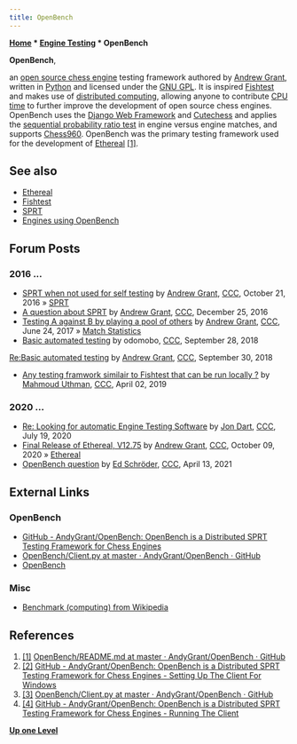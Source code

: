 ```yaml
---
title: OpenBench
---
```

**[Home](Home "Home") \* [Engine Testing](Engine_Testing "Engine Testing") \* OpenBench**


**OpenBench**,  

an [open source chess engine](Category:Open_Source "Category:Open Source") testing framework authored by [Andrew Grant](Andrew_Grant "Andrew Grant"), written in [Python](Python "Python") and licensed under the [GNU GPL](Free_Software_Foundation#GPL "Free Software Foundation").
It is inspired [Fishtest](Stockfish#TestingFramework "Stockfish") and makes use of [distributed computing](https://en.wikipedia.org/wiki/Distributed_computing), 
allowing anyone to contribute [CPU time](https://en.wikipedia.org/wiki/CPU_time) to further improve the development of open source chess engines. 
OpenBench uses the [Django Web Framework](https://en.wikipedia.org/wiki/Django_(web_framework)) and [Cutechess](Cute_Chess "Cute Chess") and applies the [sequential probability ratio test](Match_Statistics#SPRT "Match Statistics") in engine versus engine matches,
and supports [Chess960](Chess960 "Chess960"). OpenBench was the primary testing framework used for the development of [Ethereal](Ethereal "Ethereal") <a id="cite-note-1" href="#cite-ref-1">[1]</a>.



## See also


* [Ethereal](Ethereal "Ethereal")
* [Fishtest](Stockfish#TestingFramework "Stockfish")
* [SPRT](Match_Statistics#SPRT "Match Statistics")
* [Engines using OpenBench](Category:OpenBench "Category:OpenBench")


## Forum Posts


### 2016 ...


* [SPRT when not used for self testing](http://www.talkchess.com/forum/viewtopic.php?t=61781) by [Andrew Grant](Andrew_Grant "Andrew Grant"), [CCC](CCC "CCC"), October 21, 2016 » [SPRT](Match_Statistics#SPRT "Match Statistics")
* [A question about SPRT](http://www.talkchess.com/forum/viewtopic.php?t=62598) by [Andrew Grant](Andrew_Grant "Andrew Grant"), [CCC](CCC "CCC"), December 25, 2016
* [Testing A against B by playing a pool of others](http://www.talkchess.com/forum/viewtopic.php?t=64394) by [Andrew Grant](Andrew_Grant "Andrew Grant"), [CCC](CCC "CCC"), June 24, 2017 » [Match Statistics](Match_Statistics "Match Statistics")
* [Basic automated testing](http://www.talkchess.com/forum3/viewtopic.php?f=7&t=68531) by odomobo, [CCC](CCC "CCC"), September 28, 2018


 [Re:Basic automated testing](http://www.talkchess.com/forum3/viewtopic.php?f=7&t=68531&start=6) by [Andrew Grant](Andrew_Grant "Andrew Grant"), [CCC](CCC "CCC"), September 30, 2018
* [Any testing framwork similair to Fishtest that can be run locally ?](http://www.talkchess.com/forum3/viewtopic.php?f=7&t=70383) by [Mahmoud Uthman](index.php?title=Mahmoud_Uthman&action=edit&redlink=1 "Mahmoud Uthman (page does not exist)"), [CCC](CCC "CCC"), April 02, 2019


### 2020 ...


* [Re: Looking for automatic Engine Testing Software](http://www.talkchess.com/forum3/viewtopic.php?f=7&t=74503&start=3) by [Jon Dart](Jon_Dart "Jon Dart"), [CCC](CCC "CCC"), July 19, 2020
* [Final Release of Ethereal, V12.75](http://www.talkchess.com/forum3/viewtopic.php?f=2&t=75335) by [Andrew Grant](Andrew_Grant "Andrew Grant"), [CCC](CCC "CCC"), October 09, 2020 » [Ethereal](Ethereal "Ethereal")
* [OpenBench question](http://www.talkchess.com/forum3/viewtopic.php?f=7&t=77074) by [Ed Schröder](Ed_Schroder "Ed Schroder"), [CCC](CCC "CCC"), April 13, 2021


## External Links


### OpenBench


* [GitHub - AndyGrant/OpenBench: OpenBench is a Distributed SPRT Testing Framework for Chess Engines](https://github.com/AndyGrant/OpenBench)
* [OpenBench/Client.py at master · AndyGrant/OpenBench · GitHub](https://github.com/AndyGrant/OpenBench/blob/master/Client/Client.py)
* [OpenBench](http://chess.grantnet.us/index/)


### Misc


* [Benchmark (computing) from Wikipedia](https://en.wikipedia.org/wiki/Benchmark_(computing))


## References


1. <a id="cite-ref-1" href="#cite-note-1">[1]</a> [OpenBench/README.md at master · AndyGrant/OpenBench · GitHub](https://github.com/AndyGrant/OpenBench/blob/master/README.md)
2. <a id="cite-ref-2" href="#cite-note-2">[2]</a> [GitHub - AndyGrant/OpenBench: OpenBench is a Distributed SPRT Testing Framework for Chess Engines - Setting Up The Client For Windows](https://github.com/AndyGrant/OpenBench#setting-up-the-client-for-windows)
3. <a id="cite-ref-3" href="#cite-note-3">[3]</a> [OpenBench/Client.py at master · AndyGrant/OpenBench · GitHub](https://github.com/AndyGrant/OpenBench/blob/master/Client/Client.py)
4. <a id="cite-ref-4" href="#cite-note-4">[4]</a> [GitHub - AndyGrant/OpenBench: OpenBench is a Distributed SPRT Testing Framework for Chess Engines - Running The Client](https://github.com/AndyGrant/OpenBench#running-the-client)

**[Up one Level](Engine_Testing "Engine Testing")**







 
